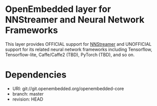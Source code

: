# OpenEmbedded layer for NNStreamer and Neural Network Frameworks

This layer provides OFFICIAL support for [NNStreamer](https://github.com/nnsuite/nnstreamer) and UNOFFICIAL support for its related neural network frameworks including Tensorflow, Tensorflow-lite, Caffe/Caffe2 (TBD), PyTorch (TBD), and so on.


# Dependencies

- URI: git://git.openembedded.org/openembedded-core
- branch: master
- revision: HEAD

